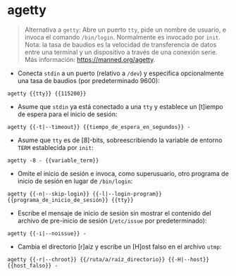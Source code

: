 # agetty

> Alternativa a `getty`: Abre un puerto `tty`, pide un nombre de usuario, e invoca el comando `/bin/login`.
> Normalmente es invocado por `init`.
> Nota: la tasa de baudios es la velocidad de transferencia de datos entre una terminal y un dispositivo a través de una conexión serie.
> Más información: <https://manned.org/agetty>.

- Conecta `stdin` a un puerto (relativo a `/dev`) y especifica opcionalmente una tasa de baudios (por predeterminado 9600):

`agetty {{tty}} {{115200}}`

- Asume que `stdin` ya está conectado a una `tty` y establece un [t]iempo de espera para el inicio de sesión:

`agetty {{-t|--timeout}} {{tiempo_de_espera_en_segundos}} -`

- Asume que `tty` es de [8]-bits, sobreescribiendo la variable de entorno `TERM` establecida por `init`:

`agetty -8 - {{variable_term}}`

- Omite el inicio de sesión e invoca, como superusuario, otro programa de inicio de sesión en lugar de `/bin/login`:

`agetty {{-n|--skip-login}} {{-l|--login-program}} {{programa_de_inicio_de_sesión}} {{tty}}`

- Escribe el mensaje de inicio de sesión sin mostrar el contenido del archivo de pre-inicio de sesión (`/etc/issue` por predeterminado):

`agetty {{-i|--noissue}} -`

- Cambia el directorio [r]aíz y escribe un [H]ost falso en el archivo `utmp`:

`agetty {{-r|--chroot}} {{/ruta/a/raíz_directorio}} {{-H|--host}} {{host_falso}} -`
